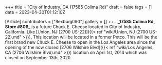 +++
title = "City of Industry, CA (17585 Colima Rd)"
draft = false
tags = []
date = 2023-04-30T01:12:10Z

[Article]
contributors = ["Rexburg090"]
gallery = []
+++
**_17585 Colima Rd, Store #806**_ is a future Chuck E. Cheese located in City of Industry, California. Like [Union, NJ (2700 US-22)]({{< ref "wiki/Union, NJ (2700 US-22).md" >}}), This location will be located in a former Petco. This will be the first brand new Chuck E. Cheese to open in the Los Angeles area since the opening of the now closed [2706 Wilshire Blvd]({{< ref "wiki/Los Angeles, CA (2706 Wilshire Blvd).md" >}}) location on April 1st, 2014 which was closed on September 13th, 2020.